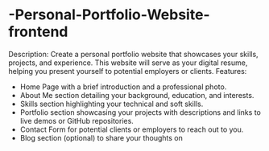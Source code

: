 # -Personal-Portfolio-Website-frontend
Description: Create a personal portfolio website that showcases your skills, projects, and experience. This
website will serve as your digital resume, helping you present yourself to potential employers or clients. 
Features:
- Home Page with a brief introduction and a professional photo.
- About Me section detailing your background, education, and interests.
- Skills section highlighting your technical and soft skills.
- Portfolio section showcasing your projects with descriptions and links to live demos or GitHub repositories.
- Contact Form for potential clients or employers to reach out to you.
- Blog section (optional) to share your thoughts on 
